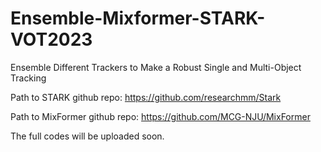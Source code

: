 # Ensemble-Mixformer-STARK-VOT2023
Ensemble Different Trackers to Make a Robust Single and Multi-Object Tracking 

Path to STARK github repo: https://github.com/researchmm/Stark

Path to MixFormer github repo: https://github.com/MCG-NJU/MixFormer 

The full codes will be uploaded soon. 

